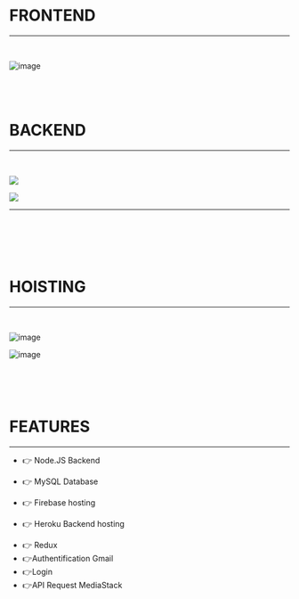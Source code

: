 
<h1> FRONTEND </h1>
<hr>
<br>

![image](https://user-images.githubusercontent.com/70233964/152581369-7bde0020-b02e-4312-8d1f-4b2e416b5678.png)
<br>
<br>
<br>
<br>
<h1> BACKEND </h1>
<hr>
<br>

![](https://user-images.githubusercontent.com/70233964/152579388-1fddd7ff-e765-4d24-9017-1d6b1396dc05.png)

![](https://user-images.githubusercontent.com/70233964/152579777-70e79957-da99-4aa6-bbea-0242c4c97057.png) 
<hr>


<br>
<br>
<br>
<br>
<h1>HOISTING </h1>
<hr>
<br>

![image](https://user-images.githubusercontent.com/70233964/152581701-c7c777b5-cb8f-4de8-8839-584488959548.png)

![image](https://user-images.githubusercontent.com/70233964/152581766-3b6997a3-432c-4ce7-b8f9-d7c795042ad8.png)

<br>
<br>
<br>
<h1>FEATURES</h1>
<hr>
  <ul>
    <li> <p>👉 Node.JS Backend </p></li>
    <li><p>👉 MySQL Database</p></li>
    <li><p>👉 Firebase hosting</p></li>
    <li><p>👉 Heroku Backend hosting</p></li>
    <li>👉 Redux</li>
    <li> 👉Authentification Gmail</li>
   <li> 👉Login</li>
    <li> 👉API Request MediaStack</li>
  </ul>


